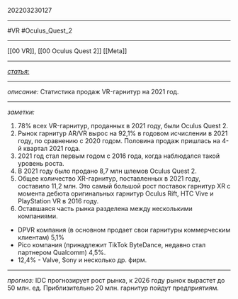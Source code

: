 202203230127
***
#VR #Oculus_Quest_2 
***
[[00 VR]], [[00 Oculus Quest 2]] [[Meta]]
***
[*статья:*](https://www.androidcentral.com/quest-2-2021-most-sold)
***
*описание:*
Статистика продаж VR-гарнитур на 2021 год.
***
*заметки:*
1. 78% всех VR-гарнитур, проданных в 2021 году, были Oculus Quest 2.
2. Рынок гарнитур AR/VR вырос на 92,1% в годовом исчислении в 2021 году, по сравнению с 2020 годом. Половина продаж пришлась на 4-й квартал 2021 года.
3. 2021 год стал первым годом с 2016 года, когда наблюдался такой уровень роста.
4. В 2021 году было продано 8,7 млн шлемов Oculus Quest 2.
5. Общее количество XR-гарнитур, поставленных в 2021 году, составило 11,2 млн. Это самый большой рост поставок гарнитур XR с момента дебюта оригинальных гарнитур Oculus Rift, HTC Vive и PlayStation VR в 2016 году.
6. Оставшаяся часть рынка разделена между несколькими компаниями. 
- DPVR компания (в основном продает свои гарнитуры коммерческим клиентам) 5,1%
- Pico компания (принадлежит TikTok ByteDance, недавно стал партнером Qualcomm) 4,5%. 
- 12,4% - Valve, Sony и несколько др. фирм.
***
*прогноз:*
IDC прогнозирует рост рынка, к 2026 году рынок вырастет до 50 млн. ед. 
Приблизительно 20 млн. гарнитур пойдут предприятиям.